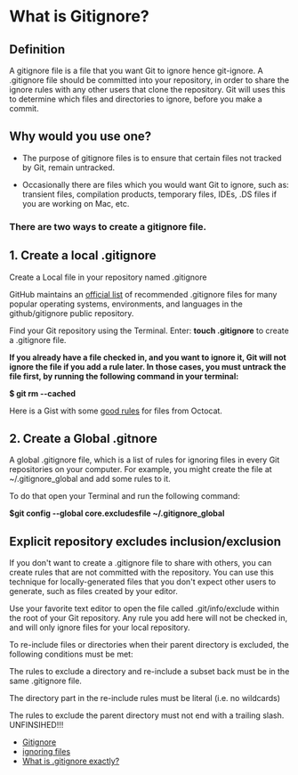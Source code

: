 # **What is Gitignore?**

## Definition
A gitignore file is a file that you want Git to ignore hence git-ignore.
A .gitignore file should be committed into your repository, in order to share
the ignore rules with any other users that clone the repository. Git will uses this to determine which files and directories to ignore, before you make a commit.

## Why would you use one?
 * The purpose of gitignore files is to ensure that certain files not tracked by Git, remain untracked.

 * Occasionally there are files which you would want Git to ignore, such as: transient files, compilation products, temporary files, IDEs, .DS files if you are working on Mac, etc.

### There are two ways to create a gitignore file.

## 1. Create a local .gitignore

Create a Local file in your repository named .gitignore

GitHub maintains an [official list](https://github.com/github/gitignore) of recommended .gitignore files for many popular operating systems, environments, and languages in the github/gitignore public repository.

Find your Git repository using the Terminal.
Enter: **touch .gitignore** to create a .gitignore file.

**If you already have a file checked in, and you want to ignore it, Git will not ignore the file if you add a rule later. In those cases, you must untrack the file first, by running the following command in your terminal:**

**$ git rm --cached**

Here is a Gist with some [good rules](https://gist.github.com/octocat/9257657) for files from Octocat.

## 2. Create a Global .gitnore

A global .gitignore file, which is a list of rules for ignoring files in every Git repositories on your computer. For example, you might create the file at ~/.gitignore_global and add some rules to it.

To do that open your Terminal and run the following command:

**$git config --global core.excludesfile ~/.gitignore_global**


## Explicit repository excludes inclusion/exclusion

If you don't want to create a .gitignore file to share with others, you can create rules that are not committed with the repository. You can use this technique for locally-generated files that you don't expect other users to generate, such as files created by your editor.

Use your favorite text editor to open the file called .git/info/exclude within the root of your Git repository. Any rule you add here will not be checked in, and will only ignore files for your local repository.

To re-include files or directories when their parent directory is excluded, the following conditions must be met:

The rules to exclude a directory and re-include a subset back must be in the same .gitignore file.

The directory part in the re-include rules must be literal (i.e. no wildcards)

The rules to exclude the parent directory must not end with a trailing slash.
  UNFINSIHED!!!
 * [Gitignore](https://git-scm.com/docs/gitignore)
 * [ignoring files](https://help.github.com/articles/ignoring-files/)
 * [What is .gitignore exactly?](http://stackoverflow.com/questions/27850222/what-is-gitignore-exactly)
